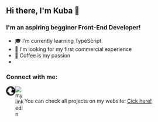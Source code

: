 ## Hi there, I'm Kuba 👋

### I'm an aspiring begginer Front-End Developer!
- 🎓 I’m currently learning TypeScript
- 💬 I'm looking for my first commercial experience
- 🌱 Coffee is my passion
- 
### Connect with me:
[<img align='left' alt="my website" width="25px" src="https://raw.githubusercontent.com/iconic/open-iconic/master/svg/globe.svg"/>][website]
[<img align='left' alt="my linkedin" width="25px" src="https://cdn.jsdelivr.net/npm/simple-icons@3.5.0/icons/linkedin.svg"/>][linkedin]
<br />

You can check all projects on my website: [Cick here!]

[website]: https://jgorka.netlify.app/
[linkedin]: https://www.linkedin.com/in/jakub-gorka/
[Check it here]: https://codeshare-client.netlify.app/
[Cick here!]: https://jgorka.netlify.app/
